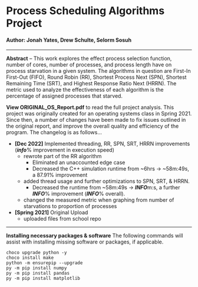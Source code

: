 # Process Scheduling Algorithms Project
#### Author: Jonah Yates, Drew Schulte, Selorm Sosuh
***

**Abstract** – This work explores the effect process selection function, number of cores, number of processes, and process length have on process starvation in a given system. The algorithms in question are First-In First-Out (FIFO), Round Robin (RR), Shortest Process Next (SPN), Shortest Remaining Time (SRT), and Highest Response Ratio Next (HRRN). The metric used to analyze the effectiveness of each algorithm is the percentage of assigned processes that starved.

**View ORIGINAL_OS_Report.pdf** to read the full project analysis.
This project was originally created for an operating systems class in Spring 2021. Since then, a number of changes have been made to fix issues outlined in the original report, and improve the overall quality and efficiency of the program. The changelog is as follows...
- **[Dec 2022]** Implemented threading, RR, SPN, SRT, HRRN improvements (***info***% improvement in execution speed)
    - rewrote part of the RR algorithm
        - Eliminated an unaccounted edge case
        - Decreased the C++ simulation runtime from ~6hrs → ~58m:49s, a 87.91% improvement
    - added thread usage and further optimizations to SPN, SRT, & HRRN.
        - Decreased the runtime from ~58m:49s → ***INFO***m:s, a further ***INFO***% improvement (***INFO***% overall).
    - changed the measured metric when graphing from number of starvations to proportion of processes
- **[Spring 2021]** Original Upload
    - uploaded files from school repo

***
**Installing necessary packages & software**
The following commands will assist with installing missing software or packages, if applicable.
```
choco upgrade python -y
choco install make
python -m ensurepip --upgrade
py -m pip install numpy
py -m pip install pandas
py -m pip install matplotlib
```